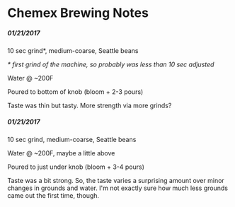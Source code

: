 # Chemex Brewing Notes

##### 01/21/2017

10 sec grind*, medium-coarse, Seattle beans

_* first grind of the machine, so probably was less than 10 sec adjusted_

Water @ ~200F

Poured to bottom of knob (bloom + 2-3 pours)

Taste was thin but tasty. More strength via more grinds?


##### 01/21/2017

10 sec grind, medium-coarse, Seattle beans

Water @ ~200F, maybe a little above

Poured to just under knob (bloom + 3-4 pours)

Taste was a bit strong. So, the taste varies a surprising amount over minor changes in grounds and water. I'm not exactly sure how much less grounds came out the first time, though.